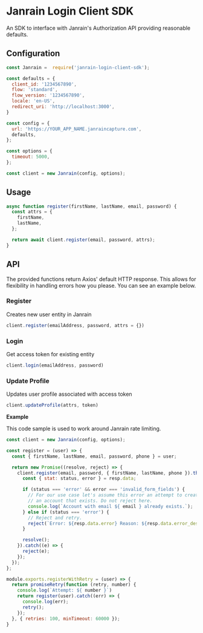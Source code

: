# Janrain Login Client SDK

An SDK to interface with Janrain's Authorization API providing reasonable defaults.

## Configuration
```javascript
const Janrain =  require('janrain-login-client-sdk');

const defaults = {
  client_id: '1234567890',
  flow: 'standard',
  flow_version: '1234567890',
  locale: 'en-US',
  redirect_uri: 'http://localhost:3000',
}

const config = {
  url: 'https://YOUR_APP_NAME.janraincapture.com',
  defaults,
};

const options = {
  timeout: 5000,
};

const client = new Janrain(config, options);
```

## Usage
```javascript
async function register(firstName, lastName, email, password) {
  const attrs = {
    firstName,
    lastName,
  };

  return await client.register(email, password, attrs);
}
```

## API

The provided functions return Axios' default HTTP response. This allows for flexibility in handling errors
how you please. You can see an example below.

### Register

Creates new user entity in Janrain
```javascript
client.register(emailAddress, password, attrs = {})
```

### Login

Get access token for existing entity
```javascript
client.login(emailAddress, password)
```

### Update Profile

Updates user profile associated with access token
```javascript
client.updateProfile(attrs, token)
```

**Example**

This code sample is used to work around Janrain rate limiting.
```javascript
const client = new Janrain(config, options);

const register = (user) => {
  const { firstName, lastName, email, password, phone } = user;

  return new Promise((resolve, reject) => {
    client.register(email, password, { firstName, lastName, phone }).then((resp) => {
      const { stat: status, error } = resp.data;

      if (status === 'error' && error === 'invalid_form_fields') {
        // For our use case let's assume this error an attempt to create
        // an account that exists. Do not reject here.
        console.log(`Account with email ${ email } already exists.`);
      } else if (status === 'error') {
        // Reject and retry.
        reject(`Error: ${resp.data.error} Reason: ${resp.data.error_description}`);
      }

      resolve();
    }).catch((e) => {
      reject(e);
    });
  });
};

module.exports.registerWithRetry = (user) => {
  return promiseRetry(function (retry, number) {
    console.log(`Attempt: ${ number }`)
    return register(user).catch((err) => {
      console.log(err);
      retry();
    });
  }, { retries: 100, minTimeout: 60000 });
}
```
